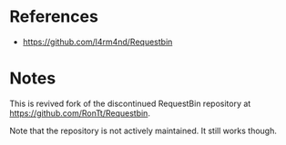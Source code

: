 # References

- https://github.com/l4rm4nd/Requestbin

# Notes

This is revived fork of the discontinued RequestBin repository at https://github.com/RonTt/Requestbin.

Note that the repository is not actively maintained. It still works though.
